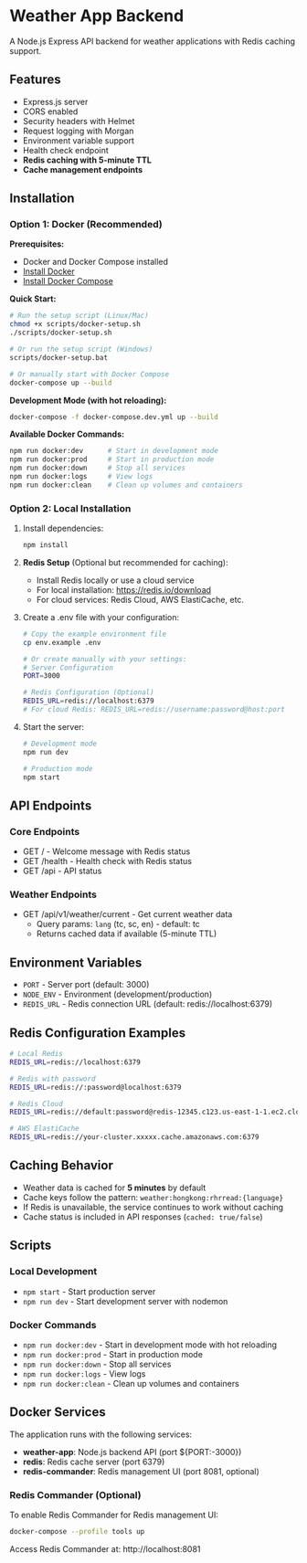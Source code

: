 # Weather App Backend

A Node.js Express API backend for weather applications with Redis caching support.

## Features
- Express.js server
- CORS enabled
- Security headers with Helmet
- Request logging with Morgan
- Environment variable support
- Health check endpoint
- **Redis caching with 5-minute TTL**
- **Cache management endpoints**

## Installation

### Option 1: Docker (Recommended)

**Prerequisites:**
- Docker and Docker Compose installed
- [Install Docker](https://docs.docker.com/get-docker/)
- [Install Docker Compose](https://docs.docker.com/compose/install/)

**Quick Start:**
```bash
# Run the setup script (Linux/Mac)
chmod +x scripts/docker-setup.sh
./scripts/docker-setup.sh

# Or run the setup script (Windows)
scripts/docker-setup.bat

# Or manually start with Docker Compose
docker-compose up --build
```

**Development Mode (with hot reloading):**
```bash
docker-compose -f docker-compose.dev.yml up --build
```

**Available Docker Commands:**
```bash
npm run docker:dev      # Start in development mode
npm run docker:prod     # Start in production mode
npm run docker:down     # Stop all services
npm run docker:logs     # View logs
npm run docker:clean    # Clean up volumes and containers
```

### Option 2: Local Installation

1. Install dependencies:
   ```bash
   npm install
   ```

2. **Redis Setup** (Optional but recommended for caching):
   - Install Redis locally or use a cloud service
   - For local installation: https://redis.io/download
   - For cloud services: Redis Cloud, AWS ElastiCache, etc.

3. Create a .env file with your configuration:
   ```bash
   # Copy the example environment file
   cp env.example .env
   
   # Or create manually with your settings:
   # Server Configuration
   PORT=3000
   
   # Redis Configuration (Optional)
   REDIS_URL=redis://localhost:6379
   # For cloud Redis: REDIS_URL=redis://username:password@host:port
   ```

4. Start the server:
   ```bash
   # Development mode
   npm run dev
   
   # Production mode
   npm start
   ```

## API Endpoints

### Core Endpoints
- GET / - Welcome message with Redis status
- GET /health - Health check with Redis status
- GET /api - API status

### Weather Endpoints
- GET /api/v1/weather/current - Get current weather data
  - Query params: `lang` (tc, sc, en) - default: tc
  - Returns cached data if available (5-minute TTL)

## Environment Variables

- `PORT` - Server port (default: 3000)
- `NODE_ENV` - Environment (development/production)
- `REDIS_URL` - Redis connection URL (default: redis://localhost:6379)

## Redis Configuration Examples

```bash
# Local Redis
REDIS_URL=redis://localhost:6379

# Redis with password
REDIS_URL=redis://:password@localhost:6379

# Redis Cloud
REDIS_URL=redis://default:password@redis-12345.c123.us-east-1-1.ec2.cloud.redislabs.com:12345

# AWS ElastiCache
REDIS_URL=redis://your-cluster.xxxxx.cache.amazonaws.com:6379
```

## Caching Behavior

- Weather data is cached for **5 minutes** by default
- Cache keys follow the pattern: `weather:hongkong:rhrread:{language}`
- If Redis is unavailable, the service continues to work without caching
- Cache status is included in API responses (`cached: true/false`)

## Scripts

### Local Development
- `npm start` - Start production server
- `npm run dev` - Start development server with nodemon

### Docker Commands
- `npm run docker:dev` - Start in development mode with hot reloading
- `npm run docker:prod` - Start in production mode
- `npm run docker:down` - Stop all services
- `npm run docker:logs` - View logs
- `npm run docker:clean` - Clean up volumes and containers

## Docker Services

The application runs with the following services:

- **weather-app**: Node.js backend API (port ${PORT:-3000})
- **redis**: Redis cache server (port 6379)
- **redis-commander**: Redis management UI (port 8081, optional)

### Redis Commander (Optional)

To enable Redis Commander for Redis management UI:
```bash
docker-compose --profile tools up
```

Access Redis Commander at: http://localhost:8081
